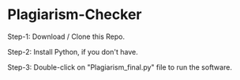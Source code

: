# Plagiarism-Checker

Step-1: Download / Clone this Repo.

Step-2: Install Python, if you don't have.

Step-3: Double-click on "Plagiarism_final.py" file to run the software.
